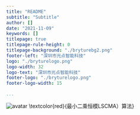 ```yaml
---
title: "README"
subtitle: "Subtitle"
author: []
date: "2021-11-09"
keywords: []
titlepage: true
titlepage-rule-height: 0
titlepage-background: "./bryturebg2.png"
footer-left: "深圳市光点智能科技"
logo: "./bryturelogo.png"
logo-width: 32
logo-text: "深圳市光点智能科技"
footer-logo: "./bryturelogo.png"
footer-logo-width: 15

...
```


![avatar](beamforming_algorithm.png)
\textcolor{red}{最小二乘恒模LSCMA）算法}



